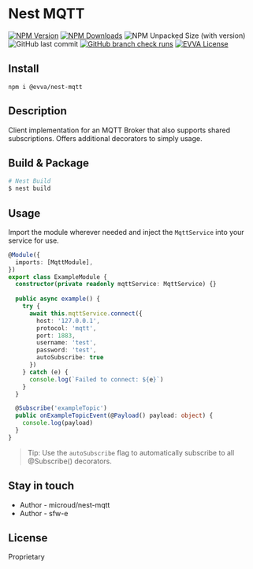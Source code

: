 # Nest MQTT

[![NPM Version](https://img.shields.io/npm/v/%40evva%2Fnest-mqtt)](https://www.npmjs.com/package/@evva/nest-mqtt)
[![NPM Downloads](https://img.shields.io/npm/dy/%40evva%2Fnest-mqtt)](https://www.npmjs.com/package/@evva/nest-mqtt)
![NPM Unpacked Size (with version)](https://img.shields.io/npm/unpacked-size/%40evva%2Fnest-mqtt/latest)
![GitHub last commit](https://img.shields.io/github/last-commit/evva-sfw/nest-mqtt)
[![GitHub branch check runs](https://img.shields.io/github/check-runs/evva-sfw/nest-mqtt/main)]([URL](https://github.com/evva-sfw/nest-mqtt/actions))
[![EVVA License](https://img.shields.io/badge/license-EVVA_License-yellow.svg?color=fce500&logo=data:image/svg+xml;base64,PCEtLSBHZW5lcmF0ZWQgYnkgSWNvTW9vbi5pbyAtLT4KPHN2ZyB2ZXJzaW9uPSIxLjEiIHhtbG5zPSJodHRwOi8vd3d3LnczLm9yZy8yMDAwL3N2ZyIgd2lkdGg9IjY0MCIgaGVpZ2h0PSIxMDI0IiB2aWV3Qm94PSIwIDAgNjQwIDEwMjQiPgo8ZyBpZD0iaWNvbW9vbi1pZ25vcmUiPgo8L2c+CjxwYXRoIGZpbGw9IiNmY2U1MDAiIGQ9Ik02MjIuNDIzIDUxMS40NDhsLTMzMS43NDYtNDY0LjU1MmgtMjg4LjE1N2wzMjkuODI1IDQ2NC41NTItMzI5LjgyNSA0NjYuNjY0aDI3NS42MTJ6Ij48L3BhdGg+Cjwvc3ZnPgo=)](LICENSE)

## Install

`npm i @evva/nest-mqtt`

## Description

Client implementation for an MQTT Broker that also supports shared subscriptions.
Offers additional decorators to simply usage.

## Build & Package
```bash
# Nest Build
$ nest build
```

## Usage

Import the module wherever needed and inject the `MqttService` into your service for use.

```ts
@Module({
  imports: [MqttModule],
})
export class ExampleModule {
  constructor(private readonly mqttService: MqttService) {}
  
  public async example() {
    try {
      await this.mqttService.connect({
        host: '127.0.0.1',
        protocol: 'mqtt',
        port: 1883,
        username: 'test',
        password: 'test',
        autoSubscribe: true
      })
    } catch (e) {
      console.log(`Failed to connect: ${e}`)
    }
  }

  @Subscribe('exampleTopic')
  public onExampleTopicEvent(@Payload() payload: object) {
    console.log(payload)
  }
}
```
> Tip: Use the `autoSubscribe` flag to automatically subscribe to all @Subscribe() decorators.

## Stay in touch

- Author - microud/nest-mqtt
- Author - sfw-e

## License

Proprietary
